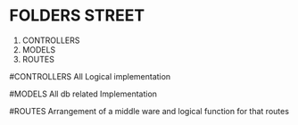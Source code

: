 # FOLDERS STREET

1) CONTROLLERS
2) MODELS
3) ROUTES


#CONTROLLERS
   All Logical implementation
 
#MODELS
   All db related Implementation
   
#ROUTES
   Arrangement of a middle ware and logical function for that routes
